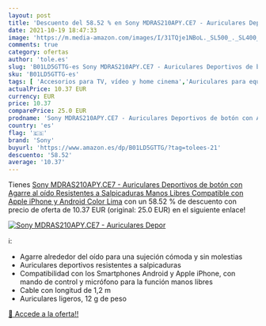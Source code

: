 ```yaml
---
layout: post
title: 'Descuento del 58.52 % en Sony MDRAS210APY.CE7 - Auriculares Depor'
date: 2021-10-19 18:47:33
image: 'https://m.media-amazon.com/images/I/31TQje1NBoL._SL500_._SL400_.jpg'
comments: true
category: ofertas
author: 'tole.es'
slug: 'B01LD5GTTG-es Sony MDRAS210APY.CE7 - Auriculares Deportivos de botón con...'
sku: 'B01LD5GTTG-es'
tags: [ 'Accesorios para TV, vídeo y home cinema','Auriculares para equipo de audio','Auriculares y accesorios','Electrónica','TV, vídeo y home cinema','android','sony', ]
actualPrice: 10.37 EUR
currency: EUR
price: 10.37
comparePrice: 25.0 EUR
prodname: 'Sony MDRAS210APY.CE7 - Auriculares Deportivos de botón con Agarre al oído  Resistentes a Salpicaduras  Manos Libres Compatible con Apple iPhone y Android   Color Lima'
country: 'es'
flag: '🇪🇸'
brand: 'Sony'
buyurl: 'https://www.amazon.es/dp/B01LD5GTTG/?tag=tolees-21'
descuento: '58.52'
average: '10.37'
---
```


Tienes [Sony MDRAS210APY.CE7 - Auriculares Deportivos de botón con Agarre al oído  Resistentes a Salpicaduras  Manos Libres Compatible con Apple iPhone y Android   Color Lima](https://www.amazon.es/dp/B01LD5GTTG/?tag=tolees-21) con un 58.52 % de descuento con precio de oferta de 10.37 EUR (original: 25.0 EUR) en el siguiente enlace!

[![Sony MDRAS210APY.CE7 - Auriculares Depor](https://m.media-amazon.com/images/I/31TQje1NBoL._SL500_._SL400_.jpg)](https://www.amazon.es/dp/B01LD5GTTG/?tag=tolees-21)

ℹ️:

- Agarre alrededor del oído para una sujeción cómoda y sin molestias
- Auriculares deportivos resistentes a salpicaduras
- Compatibilidad con los Smartphones Android y Apple iPhone, con mando de control y micrófono para la función manos libres
- Cable con longitud de 1,2 m
- Auriculares ligeros, 12 g de peso

[🛒 Accede a la oferta!!](https://www.amazon.es/dp/B01LD5GTTG/?tag=tolees-21)
